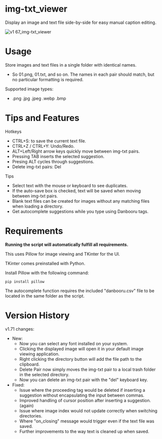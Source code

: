 # img-txt_viewer
Display an image and text file side-by-side for easy manual caption editing.

![v1 67_img-txt_viewer](https://github.com/Nenotriple/img-txt_viewer/assets/70049990/09cb402a-db35-4b15-8ff2-828234b397e0)

# Usage

Store images and text files in a single folder with identical names.
- So 01.png, 01.txt, and so on. The names in each pair should match, but no particular formatting is required.

Supported image types:
- .png .jpg .jpeg .webp .bmp

# Tips and Features

Hotkeys
- CTRL+S: to save the current text file.
- CTRL+Z / CTRL+Y: Undo/Redo.
- ALT+Left/Right arrow keys quickly move between img-txt pairs.
- Pressing TAB inserts the selected suggestion.
- Presing ALT cycles through suggestions.
- Delete img-txt pairs: Del

Tips
- Select text with the mouse or keyboard to see duplicates.
- If the auto-save box is checked, text will be saved when moving between img-txt pairs.
- Blank text files can be created for images without any matching files when loading a directory.
- Get autocomplete suggestions while you type using Danbooru tags.


# Requirements

**Running the script will automatically fulfill all requirements.**

This uses Pillow for image viewing and TKinter for the UI.

TKinter comes preinstalled with Python.

Install Pillow with the following command:
```
pip install pillow
```

The autocomplete function requires the included "danbooru.csv" file to be located in the same folder as the script.

# Version History

v1.71 changes:

- New:
  - Now you can select any font installed on your system.
  - Clicking the displayed image will open it in your default image viewing application.
  - Right clicking the directory button will add the file path to the clipboard.
  - Delete Pair now simply moves the img-txt pair to a local trash folder in the selected directory.
  - Now you can delete an img-txt pair with the "del" keyboard key.
- Fixed:
  - Issue where the proceeding tag would be deleted if inserting a suggestion without encapsulating the input between commas.
  - Improved handling of cursor position after inserting a suggestion. (again)
  - Issue where image index would not update correctly when switching directories.
  - Where "on_closing" message would trigger even if the text file was saved.
  - Further improvements to the way text is cleaned up when saved.
